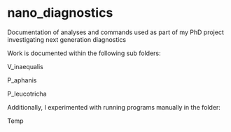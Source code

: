 # nano_diagnostics
Documentation of analyses and commands used as part of my PhD project investigating next generation diagnostics

Work is documented within the following sub folders: 

V_inaequalis

P_aphanis

P_leucotricha

Additionally, I experimented with running programs manually in the folder:

Temp
